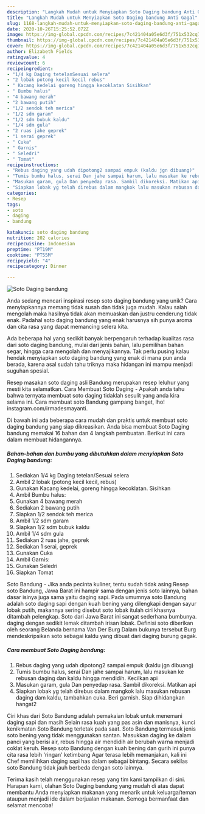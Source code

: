 ```yaml
---
description: "Langkah Mudah untuk Menyiapkan Soto Daging bandung Anti Gagal"
title: "Langkah Mudah untuk Menyiapkan Soto Daging bandung Anti Gagal"
slug: 1168-langkah-mudah-untuk-menyiapkan-soto-daging-bandung-anti-gagal
date: 2020-10-26T15:25:52.072Z
image: https://img-global.cpcdn.com/recipes/7c421404a05e6d3f/751x532cq70/soto-daging-bandung-foto-resep-utama.jpg
thumbnail: https://img-global.cpcdn.com/recipes/7c421404a05e6d3f/751x532cq70/soto-daging-bandung-foto-resep-utama.jpg
cover: https://img-global.cpcdn.com/recipes/7c421404a05e6d3f/751x532cq70/soto-daging-bandung-foto-resep-utama.jpg
author: Elizabeth Fields
ratingvalue: 4
reviewcount: 6
recipeingredient:
- "1/4 kg Daging tetelanSesuai selera"
- "2 lobak potong kecil kecil rebus"
- " Kacang kedelai goreng hingga kecoklatan Sisihkan"
- " Bumbu halus"
- "4 bawang merah"
- "2 bawang putih"
- "1/2 sendok teh merica"
- "1/2 sdm garam"
- "1/2 sdm bubuk kaldu"
- "1/4 sdm gula"
- "2 ruas jahe geprek"
- "1 serai geprek"
- " Cuka"
- " Garnis"
- " Seledri"
- " Tomat"
recipeinstructions:
- "Rebus daging yang udah dipotong2 sampai empuk (kaldu jgn dibuang)"
- "Tumis bumbu halus, serai Dan jahe sampai harum, lalu masukan ke rebusan daging dan kaldu hingga mendidih. Kecilkan api"
- "Masukan garam, gula Dan penyedap rasa. Sambil dikoreksi. Matikan api"
- "Siapkan lobak yg telah direbus dalam mangkok lalu masukan rebusan daging dam kaldu, tambahkan cuka. Beri garnish. Siap dihidangkan hangat2"
categories:
- Resep
tags:
- soto
- daging
- bandung

katakunci: soto daging bandung 
nutrition: 202 calories
recipecuisine: Indonesian
preptime: "PT19M"
cooktime: "PT55M"
recipeyield: "4"
recipecategory: Dinner

---
```



![Soto Daging bandung](https://img-global.cpcdn.com/recipes/7c421404a05e6d3f/751x532cq70/soto-daging-bandung-foto-resep-utama.jpg)

Anda sedang mencari inspirasi resep soto daging bandung yang unik? Cara menyiapkannya memang tidak susah dan tidak juga mudah. Kalau salah mengolah maka hasilnya tidak akan memuaskan dan justru cenderung tidak enak. Padahal soto daging bandung yang enak harusnya sih punya aroma dan cita rasa yang dapat memancing selera kita.

Ada beberapa hal yang sedikit banyak berpengaruh terhadap kualitas rasa dari soto daging bandung, mulai dari jenis bahan, lalu pemilihan bahan segar, hingga cara mengolah dan menyajikannya. Tak perlu pusing kalau hendak menyiapkan soto daging bandung yang enak di mana pun anda berada, karena asal sudah tahu triknya maka hidangan ini mampu menjadi suguhan spesial.

Resep masakan soto daging asli Bandung merupakan resep leluhur yang mesti kita selamatkan. Cara Membuat Soto Daging - Apakah anda tahu bahwa ternyata membuat soto daging tidaklah sesulit yang anda kira selama ini. Cara membuat soto Bandung gampang banget, lho! instagram.com/irmadesmayanti.


Di bawah ini ada beberapa cara mudah dan praktis untuk membuat soto daging bandung yang siap dikreasikan. Anda bisa membuat Soto Daging bandung memakai 16 bahan dan 4 langkah pembuatan. Berikut ini cara dalam membuat hidangannya.

<!--inarticleads1-->

##### Bahan-bahan dan bumbu yang dibutuhkan dalam menyiapkan Soto Daging bandung:

1. Sediakan 1/4 kg Daging tetelan/Sesuai selera
1. Ambil 2 lobak (potong kecil kecil, rebus)
1. Gunakan  Kacang kedelai, goreng hingga kecoklatan. Sisihkan
1. Ambil  Bumbu halus:
1. Gunakan 4 bawang merah
1. Sediakan 2 bawang putih
1. Siapkan 1/2 sendok teh merica
1. Ambil 1/2 sdm garam
1. Siapkan 1/2 sdm bubuk kaldu
1. Ambil 1/4 sdm gula
1. Sediakan 2 ruas jahe, geprek
1. Sediakan 1 serai, geprek
1. Gunakan  Cuka
1. Ambil  Garnis:
1. Gunakan  Seledri
1. Siapkan  Tomat


Soto Bandung - Jika anda pecinta kuliner, tentu sudah tidak asing Resep soto Bandung, Jawa Barat ini hampir sama dengan jenis soto lainnya, bahan dasar isinya juga sama yaitu daging sapi. Pada umumnya soto Bandung adalah soto daging sapi dengan kuah bening yang dilengkapi dengan sayur lobak putih, makannya sering disebut soto lobak itulah ciri khasnya ditambah pelengkap. Soto dari Jawa Barat ini sangat sederhana bumbunya. daging dengan sedikit lemak ditambah irisan lobak. Definisi soto diberikan oleh seorang Belanda bernama Van Der Burg Dalam bukunya tersebut Burg mendeskripsikan soto sebagai kaldu yang dibuat dari daging burung gagak. 

<!--inarticleads2-->

##### Cara membuat Soto Daging bandung:

1. Rebus daging yang udah dipotong2 sampai empuk (kaldu jgn dibuang)
1. Tumis bumbu halus, serai Dan jahe sampai harum, lalu masukan ke rebusan daging dan kaldu hingga mendidih. Kecilkan api
1. Masukan garam, gula Dan penyedap rasa. Sambil dikoreksi. Matikan api
1. Siapkan lobak yg telah direbus dalam mangkok lalu masukan rebusan daging dam kaldu, tambahkan cuka. Beri garnish. Siap dihidangkan hangat2


Ciri khas dari Soto Bandung adalah pemakaian lobak untuk menemani daging sapi dan masih Selain rasa kuah yang pas asin dan manisnya, kunci kenikmatan Soto Bandung terletak pada saat. Soto Bandung termasuk jenis soto bening yang tidak menggunakan santan. Masukkan daging ke dalam panci yang berisi air, rebus hingga air mendidih air berubah warna menjadi coklat keruh. Resep soto Bandung dengan kuah bening dan gurih ini punya cita rasa lebih &#39;ringan&#39; ketimbang Agar terasa lebih memanjakan, kali ini Chef memilihkan daging sapi has dalam sebagai bintang. Secara sekilas soto Bandung tidak jauh berbeda dengan soto lainnya. 

Terima kasih telah menggunakan resep yang tim kami tampilkan di sini. Harapan kami, olahan Soto Daging bandung yang mudah di atas dapat membantu Anda menyiapkan makanan yang menarik untuk keluarga/teman ataupun menjadi ide dalam berjualan makanan. Semoga bermanfaat dan selamat mencoba!

